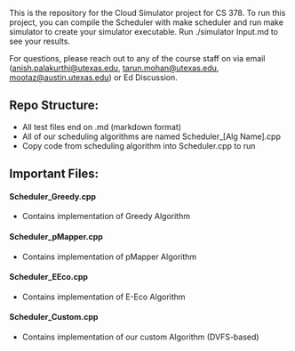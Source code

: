 This is the repository for the Cloud Simulator project for CS 378. To run this project, you can compile the Scheduler with make scheduler and run make simulator to create your simulator executable. Run ./simulator Input.md to see your results.

For questions, please reach out to any of the course staff on via email (anish.palakurthi@utexas.edu, tarun.mohan@utexas.edu, mootaz@austin.utexas.edu) or Ed Discussion.

## Repo Structure: 

- All test files end on .md (markdown format)
- All of our scheduling algorithms are named Scheduler_[Alg Name].cpp
- Copy code from scheduling algorithm into Scheduler.cpp to run

## Important Files:

#### Scheduler_Greedy.cpp
- Contains implementation of Greedy Algorithm

#### Scheduler_pMapper.cpp
- Contains implementation of pMapper Algorithm

#### Scheduler_EEco.cpp
- Contains implementation of E-Eco Algorithm

#### Scheduler_Custom.cpp
- Contains implementation of our custom Algorithm (DVFS-based)